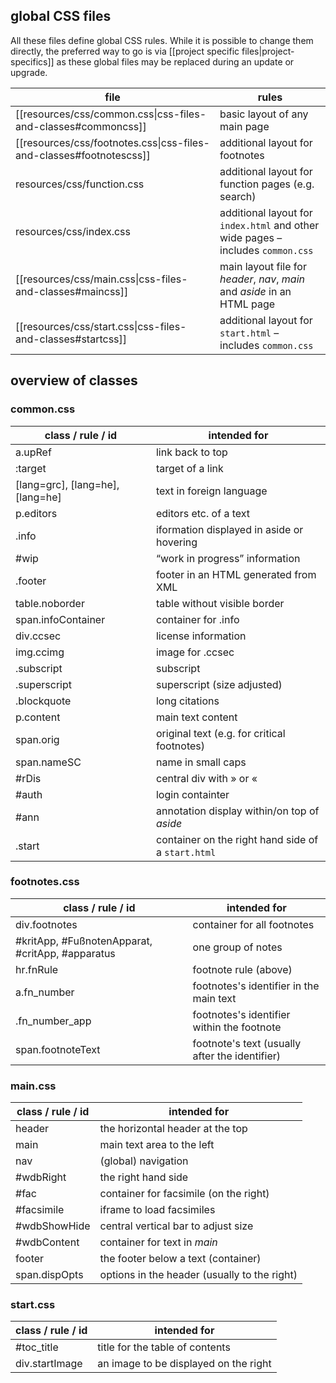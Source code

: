 ## global CSS files

All these files define global CSS rules. While it is possible to change them directly, the preferred way to go is via [[project specific files|project-specifics]] as these global files may be replaced during an update or upgrade.

|file|rules|
|--|--|
|[[resources/css/common.css\|css-files-and-classes#commoncss]]| basic layout of any main page|
|[[resources/css/footnotes.css\|css-files-and-classes#footnotescss]]| additional layout for footnotes|
|resources/css/function.css| additional layout for function pages (e.g. search)|
|resources/css/index.css| additional layout for `index.html` and other wide pages – includes `common.css`|
|[[resources/css/main.css\|css-files-and-classes#maincss]]| main layout file for _header_, _nav_, _main_ and _aside_ in an HTML page|
|[[resources/css/start.css\|css-files-and-classes#startcss]]| additional layout for `start.html` – includes `common.css`|

## overview of classes
### common.css
|class / rule / id|intended for|
|--|--|
|a.upRef|link back to top|
|:target|target of a link|
|[lang=grc], [lang=he], [lang=he]|text in foreign language|
|p.editors|editors etc. of a text|
|.info|iformation displayed in aside or hovering|
|#wip|“work in progress” information|
|.footer|footer in an HTML generated from XML|
|table.noborder|table without visible border|
|span.infoContainer|container for .info|
|div.ccsec|license information|
|img.ccimg|image for .ccsec|
|.subscript|subscript|
|.superscript|superscript (size adjusted)|
|.blockquote|long citations|
|p.content|main text content|
|span.orig|original text (e.g. for critical footnotes)|
|span.nameSC|name in small caps|
|#rDis|central div with » or «|
|#auth|login containter|
|#ann|annotation display within/on top of _aside_|
|.start|container on the right hand side of a `start.html`|

### footnotes.css
|class / rule / id|intended for|
|--|--|
|div.footnotes|container for all footnotes|
|#kritApp, #FußnotenApparat, #critApp, #apparatus|one group of notes|
|hr.fnRule|footnote rule (above)|
|a.fn_number|footnotes's identifier in the main text| 
|.fn_number_app|footnotes's identifier within the footnote|
|span.footnoteText|footnote's text (usually after the identifier)|

### main.css
|class / rule / id|intended for|
|--|--|
|header|the horizontal header at the top|
|main|main text area to the left|
|nav|(global) navigation|
|#wdbRight|the right hand side|
|#fac|container for facsimile (on the right)|
|#facsimile|iframe to load facsimiles|
|#wdbShowHide|central vertical bar to adjust size|
|#wdbContent|container for text in _main_|
|footer|the footer below a text (container)|
|span.dispOpts|options in the header (usually to the right)|

### start.css
|class / rule / id|intended for|
|--|--|
|#toc_title|title for the table of contents|
|div.startImage|an image to be displayed on the right|